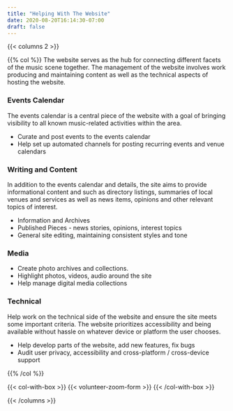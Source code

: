 ```yaml
---
title: "Helping With The Website"
date: 2020-08-20T16:14:30-07:00
draft: false
---
```


{{< columns 2 >}}

{{% col %}}
The website serves as the hub for connecting different facets of the music scene together.
The management of the website involves work producing and maintaining content as well as the 
technical aspects of hosting the website.  

### Events Calendar

The events calendar is a central piece of the website with a goal of bringing visibility to all 
known music-related activities within the area. 

* Curate and post events to the events calendar
* Help set up automated channels for posting recurring events and venue calendars


### Writing and Content

In addition to the events calendar and details, the site aims to provide informational 
content and such as directory listings, summaries of local venues and services as well as 
news items, opinions and other relevant topics of interest.

* Information and Archives
* Published Pieces - news stories, opinions, interest topics
* General site editing, maintaining consistent styles and tone

### Media

* Create photo archives and collections.  
* Highlight photos, videos, audio around the site
* Help manage digital media collections

### Technical

Help work on the technical side of the website and ensure the site meets some important 
criteria.  The website prioritizes accessibility and being available without hassle on whatever 
device or platform the user chooses. 

* Help develop parts of the website, add new features, fix bugs
* Audit user privacy, accessibility and cross-platform / cross-device support

{{% /col %}}

{{< col-with-box >}}
{{< volunteer-zoom-form >}}
{{< /col-with-box >}}

{{< /columns >}}
                

